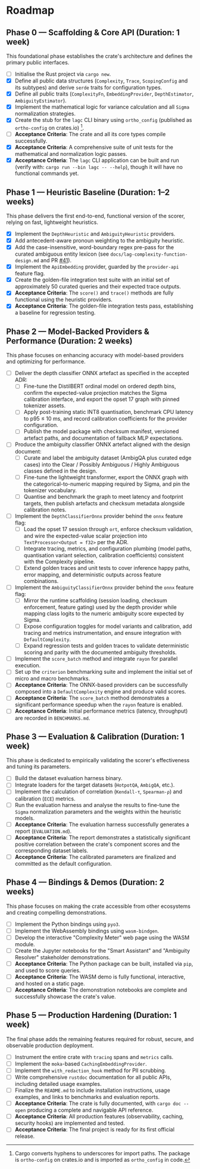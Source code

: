 # Roadmap

## Phase 0 — Scaffolding & Core API (Duration: 1 week)

This foundational phase establishes the crate's architecture and defines the
primary public interfaces.

- [ ] Initialise the Rust project via `cargo new`.
- [x] Define all public data structures (`Complexity`, `Trace`, `ScopingConfig`
    and its subtypes) and derive `serde` traits for configuration types.
- [x] Define all public traits (`ComplexityFn`, `EmbeddingProvider`,
    `DepthEstimator`, `AmbiguityEstimator`).
- [x] Implement the mathematical logic for variance calculation and all `Sigma`
  normalization strategies.
- [x] Create the stub for the `lagc` CLI binary using `ortho_config`
  (published as `ortho-config` on crates.io) [^hyphen-underscore].
- [ ] **Acceptance Criteria**: The crate and all its core types compile
  successfully.
- [x] **Acceptance Criteria**: A comprehensive suite of unit tests for the
  mathematical and normalization logic passes.
- [x] **Acceptance Criteria**: The `lagc` CLI application can be built and run
  (verify with: `cargo run --bin lagc -- --help`), though it will have no
  functional commands yet.

## Phase 1 — Heuristic Baseline (Duration: 1–2 weeks)

This phase delivers the first end-to-end, functional version of the scorer,
relying on fast, lightweight heuristics.

- [x] Implement the `DepthHeuristic` and `AmbiguityHeuristic` providers.
- [x] Add antecedent-aware pronoun weighting to the ambiguity heuristic.
- [x] Add the case-insensitive, word-boundary regex pre-pass for the curated
  ambiguous entity lexicon (see `docs/lag-complexity-function-design.md` and PR
  [#41](https://github.com/leynos/lag-complexity/pull/41)).
- [x] Implement the `ApiEmbedding` provider, guarded by the `provider-api`
  feature flag.
- [x] Create the golden-file integration test suite with an initial set of
  approximately 50 curated queries and their expected trace outputs.
- [x] **Acceptance Criteria**: The `score()` and `trace()` methods are fully
  functional using the heuristic providers.
- [x] **Acceptance Criteria**: The golden-file integration tests pass,
  establishing a baseline for regression testing.

## Phase 2 — Model-Backed Providers & Performance (Duration: 2 weeks)

This phase focuses on enhancing accuracy with model-based providers and
optimizing for performance.

- [ ] Deliver the depth classifier ONNX artefact as specified in the accepted
  ADR:
  - [ ] Fine-tune the DistilBERT ordinal model on ordered depth bins, confirm
    the expected-value projection matches the Sigma calibration interface, and
    export the opset 17 graph with pinned tokenizer assets.
  - [ ] Apply post-training static INT8 quantisation, benchmark CPU latency to
    p95 ≤ 10 ms, and record calibration coefficients for the provider
    configuration.
  - [ ] Publish the model package with checksum manifest, versioned artefact
    paths, and documentation of fallback MLP expectations.
- [ ] Produce the ambiguity classifier ONNX artefact aligned with the design
  document:
  - [ ] Curate and label the ambiguity dataset (AmbigQA plus curated edge
    cases) into the Clear / Possibly Ambiguous / Highly Ambiguous classes
    defined in the design.
  - [ ] Fine-tune the lightweight transformer, export the ONNX graph with the
    categorical-to-numeric mapping required by Sigma, and pin the tokenizer
    vocabulary.
  - [ ] Quantise and benchmark the graph to meet latency and footprint targets,
    then publish artefacts and checksum metadata alongside calibration notes.
- [ ] Implement the `DepthClassifierOnnx` provider behind the `onnx` feature
  flag:
  - [ ] Load the opset 17 session through `ort`, enforce checksum validation,
    and wire the expected-value scalar projection into
    `TextProcessor<Output = f32>` per the ADR.
  - [ ] Integrate tracing, metrics, and configuration plumbing (model paths,
    quantisation variant selection, calibration coefficients) consistent with
    the Complexity pipeline.
  - [ ] Extend golden traces and unit tests to cover inference happy paths,
    error mapping, and deterministic outputs across feature combinations.
- [ ] Implement the `AmbiguityClassifierOnnx` provider behind the `onnx`
  feature flag:
  - [ ] Mirror the runtime scaffolding (session loading, checksum enforcement,
    feature gating) used by the depth provider while mapping class logits to
    the numeric ambiguity score expected by Sigma.
  - [ ] Expose configuration toggles for model variants and calibration, add
    tracing and metrics instrumentation, and ensure integration with
    `DefaultComplexity`.
  - [ ] Expand regression tests and golden traces to validate deterministic
    scoring and parity with the documented ambiguity thresholds.
- [ ] Implement the `score_batch` method and integrate `rayon` for parallel
  execution.
- [ ] Set up the `criterion` benchmarking suite and implement the initial set
  of micro and macro benchmarks.
- [ ] **Acceptance Criteria**: The ONNX-based providers can be successfully
  composed into a `DefaultComplexity` engine and produce valid scores.
- [ ] **Acceptance Criteria**: The `score_batch` method demonstrates a
  significant performance speedup when the `rayon` feature is enabled.
- [ ] **Acceptance Criteria**: Initial performance metrics (latency,
  throughput) are recorded in `BENCHMARKS.md`.

## Phase 3 — Evaluation & Calibration (Duration: 1 week)

This phase is dedicated to empirically validating the scorer's effectiveness
and tuning its parameters.

- [ ] Build the dataset evaluation harness binary.
- [ ] Integrate loaders for the target datasets (`HotpotQA`, `AmbigQA`, etc.).
- [ ] Implement the calculation of correlation (`Kendall-τ`, `Spearman-ρ`) and
  calibration (`ECE`) metrics.
- [ ] Run the evaluation harness and analyse the results to fine-tune the
  `Sigma` normalization parameters and the weights within the heuristic models.
- [ ] **Acceptance Criteria**: The evaluation harness successfully generates a
  report (`EVALUATION.md`).
- [ ] **Acceptance Criteria**: The report demonstrates a statistically
  significant positive correlation between the crate's component scores and the
  corresponding dataset labels.
- [ ] **Acceptance Criteria**: The calibrated parameters are finalized and
  committed as the default configuration.

## Phase 4 — Bindings & Demos (Duration: 2 weeks)

This phase focuses on making the crate accessible from other ecosystems and
creating compelling demonstrations.

- [ ] Implement the Python bindings using `pyo3`.
- [ ] Implement the WebAssembly bindings using `wasm-bindgen`.
- [ ] Develop the interactive "Complexity Meter" web page using the WASM module.
- [ ] Create the Jupyter notebooks for the "Smart Assistant" and "Ambiguity
  Resolver" stakeholder demonstrations.
- [ ] **Acceptance Criteria**: The Python package can be built, installed via
  `pip`, and used to score queries.
- [ ] **Acceptance Criteria**: The WASM demo is fully functional, interactive,
  and hosted on a static page.
- [ ] **Acceptance Criteria**: The demonstration notebooks are complete and
  successfully showcase the crate's value.

## Phase 5 — Production Hardening (Duration: 1 week)

The final phase adds the remaining features required for robust, secure, and
observable production deployment.

- [ ] Instrument the entire crate with `tracing` spans and `metrics` calls.
- [ ] Implement the `moka`-based `CachingEmbeddingProvider`.
- [ ] Implement the `with_redaction_hook` method for PII scrubbing.
- [ ] Write comprehensive `rustdoc` documentation for all public APIs,
  including detailed usage examples.
- [ ] Finalize the `README.md` to include installation instructions, usage
  examples, and links to benchmarks and evaluation reports.
- [ ] **Acceptance Criteria**: The crate is fully documented, with
  `cargo doc --open` producing a complete and navigable API reference.
- [ ] **Acceptance Criteria**: All production features (observability, caching,
  security hooks) are implemented and tested.
- [ ] **Acceptance Criteria**: The final project is ready for its first
  official release.

[^hyphen-underscore]: Cargo converts hyphens to underscores for import paths.
                      The package is `ortho-config` on crates.io and is
                      imported as `ortho_config` in code.
